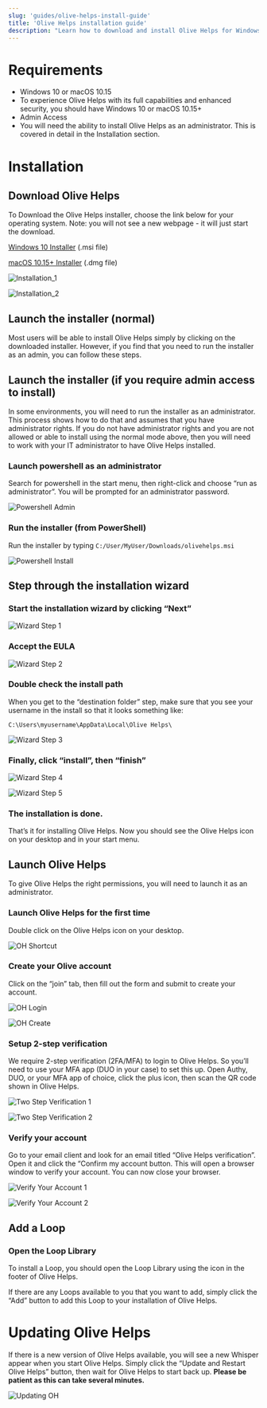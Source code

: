 ```yaml
---
slug: 'guides/olive-helps-install-guide'
title: 'Olive Helps installation guide'
description: "Learn how to download and install Olive Helps for Windows and Mac operating systems."
---
```


# Requirements

- Windows 10 or macOS 10.15
- To experience Olive Helps with its full capabilities and enhanced security, you should have Windows 10 or macOS 10.15+
- Admin Access
- You will need the ability to install Olive Helps as an administrator. This is covered in detail in the Installation section.


# Installation

## Download Olive Helps

To Download the Olive Helps installer, choose the link below for your operating system. Note: you will not see a new webpage - it will just start the download.

[Windows 10 Installer](https://olive.page.link/olive-helps-windows) (.msi file)

[macOS 10.15+ Installer](https://olive.page.link/olive-helps-mac) (.dmg file)

![Installation_1](./images/installation_1.png) 

![Installation_2](./images/installation_2.png)

## Launch the installer (normal)

Most users will be able to install Olive Helps simply by clicking on the downloaded installer. However, if you find that you need to run the installer as an admin, you can follow these steps.

## Launch the installer (if you require admin access to install)

In some environments, you will need to run the installer as an administrator. This process shows how to do that and assumes that you have administrator rights. If you do not have administrator rights and you are not allowed or able to install using the normal mode above, then you will need to work with your IT administrator to have Olive Helps installed.

### Launch powershell as an administrator

Search for powershell in the start menu, then right-click and choose “run as administrator”. You will be prompted for an administrator password.

![Powershell Admin](./images/powershell_admin.png)

### Run the installer (from PowerShell)

Run the installer by typing `C:/User/MyUser/Downloads/olivehelps.msi`

![Powershell Install](./images/powershell_install.png)

## Step through the installation wizard

### Start the installation wizard by clicking “Next”

![Wizard Step 1](./images/wizard_1.png)

### Accept the EULA

![Wizard Step 2](./images/wizard_2.png)

### Double check the install path

When you get to the “destination folder” step, make sure that you see your username in the install so that it looks something like:

`C:\Users\myusername\AppData\Local\Olive Helps\`

![Wizard Step 3](./images/wizard_3.png)

### Finally, click “install”, then “finish”

![Wizard Step 4](./images/wizard_4.png)

![Wizard Step 5](./images/wizard_5.png)

### The installation is done.

That’s it for installing Olive Helps. Now you should see the Olive Helps icon on your desktop and in your start menu.

## Launch Olive Helps

To give Olive Helps the right permissions, you will need to launch it as an administrator.

### Launch Olive Helps for the first time

Double click on the Olive Helps icon on your desktop.

![OH Shortcut](./images/oh_shortcut.png)

### Create your Olive account

Click on the “join” tab, then fill out the form and submit to create your account.

![OH Login](./images/oh_login.png)

![OH Create](./images/oh_create_account.png)

### Setup 2-step verification

We require 2-step verification (2FA/MFA) to login to Olive Helps. So you’ll need to use your MFA app (DUO in your case) to set this up. Open Authy, DUO, or your MFA app of choice, click the plus icon, then scan the QR code shown in Olive Helps.

![Two Step Verification 1](./images/two_step_1.png)

![Two Step Verification 2](./images/two_step_2.png)

### Verify your account

Go to your email client and look for an email titled “Olive Helps verification”. Open it and click the “Confirm my account button. This will open a browser window to verify your account. You can now close your browser.

![Verify Your Account 1](./images/verify_account_1.png)

![Verify Your Account 2](./images/verify_account_2.png)

## Add a Loop

### Open the Loop Library

To install a Loop, you should open the Loop Library using the icon in the footer of Olive Helps.

If there are any Loops available to you that you want to add, simply click the “Add” button to add this Loop to your installation of Olive Helps.

# Updating Olive Helps

If there is a new version of Olive Helps available, you will see a new Whisper appear when you start Olive Helps. Simply click the “Update and Restart Olive Helps” button, then wait for Olive Helps to start back up. **Please be patient as this can take several minutes.**

![Updating OH](./images/update_oh.png)